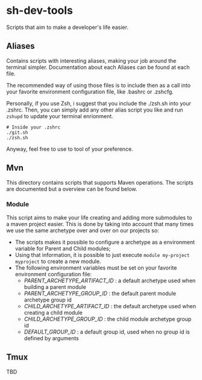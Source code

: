 # sh-dev-tools

Scripts that aim to make a developer's life easier.

## Aliases

Contains scripts with interesting aliases, making your job around the terminal simpler. Documentation about each Aliases can be found at each file.

The recommended way of using those files is to include then as a call into your favorite environment configuration file, like .bashrc or .zshcfg.

Personally, if you use Zsh, i suggest that you include the ./zsh.sh into your .zshrc. Then, you can simply add any other alias script you like and run `zshupd` to update your terminal enrionment.

``` shell
# Inside your .zshrc
./git.sh
./zsh.sh

```

Anyway, feel free to use to tool of your preference.

## Mvn

This directory contains scripts that supports Maven operations. The scripts are documented but a overview can be found below.

### Module

This script aims to make your life creating and adding more submodules to a maven project easier. This is done by taking into account that many times we use the same archetype over and over on our projects so:

- The scripts makes it possible to configure a archetype as a environment variable for Parent and Child modules;
- Using that information, it is possible to just execute `module my-project myproject` to create a new module.
- The following environment variables must be set on your favorite environment configuration file:
  - *PARENT_ARCHETYPE_ARTIFACT_ID* : a default archetype used when building a parent module
  - *PARENT_ARCHETYPE_GROUP_ID*    : the default parent module archetype group id
  - *CHILD_ARCHETYPE_ARTIFACT_ID*  : the default archetype used when creating a child module
  - *CHILD_ARCHETYPE_GROUP_ID*     : the child module archetype group id
  - *DEFAULT_GROUP_ID*             : a default group id, used when no group id is defined by arguments

## Tmux

TBD

